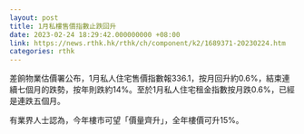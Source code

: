 ```yaml
---
layout: post
title: 1月私樓售價指數止跌回升
date: 2023-02-24 18:29:42.000000000 +08:00
link: https://news.rthk.hk/rthk/ch/component/k2/1689371-20230224.htm
categories: rthk
---
```


差餉物業估價署公布，1月私人住宅售價指數報336.1，按月回升約0.6%，結束連續七個月的跌勢，按年則跌約14%。至於1月私人住宅租金指數按月跌0.6%，已經是連跌五個月。

有業界人士認為，今年樓市可望「價量齊升」，全年樓價可升15%。
